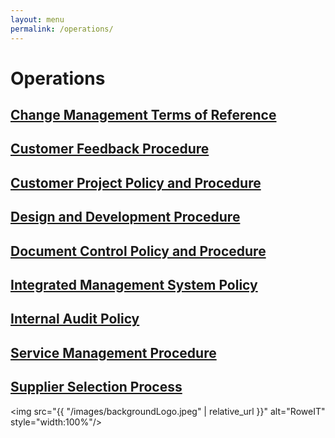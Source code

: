 ```yaml
---
layout: menu
permalink: /operations/
---
```



<h1>Operations</h1>
<h2><a href="{{ "/Change-Management-Terms-of-Reference.html" | relative_url }}">Change Management Terms of Reference</a></h2>
<h2><a href="{{ "/Customer-Feedback-Procedure.html" | relative_url }}">Customer Feedback Procedure</a></h2>
<h2><a href="{{ "/Customer-Project-Policy-and-Procedure.html" | relative_url }}">Customer Project Policy and Procedure</a></h2>
<h2><a href="{{ "/Design-and-Development-Procedure.html" | relative_url }}">Design and Development Procedure</a></h2>
<h2><a href="{{ "/Document-Control-Policy-and-Procedure.html" | relative_url }}">Document Control Policy and Procedure</a></h2>
<h2><a href="{{ "/Integrated-Management-System-Policy.html" | relative_url }}">Integrated Management System Policy</a></h2>
<h2><a href="{{ "/Internal-Audit-Policy.html" | relative_url }}">Internal Audit Policy</a></h2>
<h2><a href="{{ "/Service-Management-Procedure.html" | relative_url }}">Service Management Procedure</a></h2>
<h2><a href="{{ "/Supplier-Selection-Process.html" | relative_url }}">Supplier Selection Process</a></h2>


<img src="{{ "/images/backgroundLogo.jpeg" | relative_url }}" alt="RoweIT"  style="width:100%"/>
